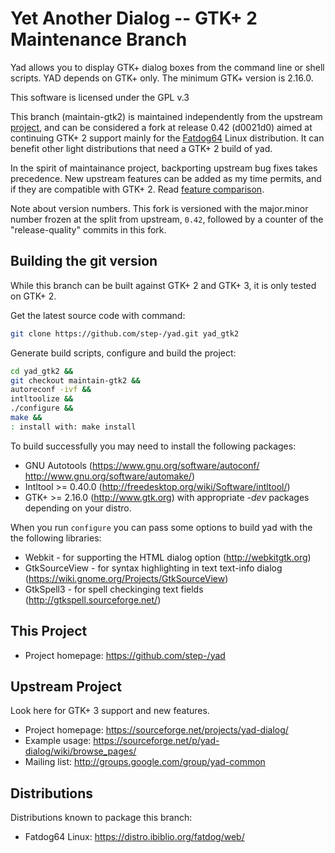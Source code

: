 
Yet Another Dialog -- GTK+ 2 Maintenance Branch
====================

Yad allows you to display GTK+ dialog boxes from the command line or
shell scripts. YAD depends on GTK+ only. The minimum GTK+ version is 2.16.0.

This software is licensed under the GPL v.3

This branch (maintain-gtk2) is maintained independently from the upstream
[project](https://github.com/v1cont/yad), and can be considered a fork at release
0.42 (d0021d0) aimed at continuing GTK+ 2 support mainly for the
[Fatdog64](http://distro.ibiblio.org/fatdog/web/) Linux distribution. It can
benefit other light distributions that need a GTK+ 2 build of yad.

In the spirit of maintainance project, backporting upstream bug fixes takes
precedence.  New upstream features can be added as my time permits, and if they
are compatible with GTK+ 2.  Read [feature comparison](feature-comparison.md).

Note about version numbers.  This fork is versioned with the major.minor number
frozen at the split from upstream, `0.42`, followed by a counter of the
"release-quality" commits in this fork.

Building the git version
----------------------

While this branch can be built against GTK+ 2 and GTK+ 3, it is only tested on GTK+ 2.

Get the latest source code with command:

```sh
git clone https://github.com/step-/yad.git yad_gtk2
```

Generate build scripts, configure and build the project:

```sh
cd yad_gtk2 &&
git checkout maintain-gtk2 &&
autoreconf -ivf &&
intltoolize &&
./configure &&
make &&
: install with: make install
```

To build successfully you may need to install the following packages:
* GNU Autotools (https://www.gnu.org/software/autoconf/ http://www.gnu.org/software/automake/)
* Intltool >= 0.40.0 (http://freedesktop.org/wiki/Software/intltool/)
* GTK+ >= 2.16.0 (http://www.gtk.org)
with appropriate *-dev* packages depending on your distro.

When you run `configure` you can pass some options to build yad with the the following libraries:
* Webkit - for supporting the HTML dialog option (http://webkitgtk.org)
* GtkSourceView - for syntax highlighting in text text-info dialog (https://wiki.gnome.org/Projects/GtkSourceView)
* GtkSpell3 - for spell checkinging text fields (http://gtkspell.sourceforge.net/)

This Project
--------------

* Project homepage: https://github.com/step-/yad

Upstream Project
--------------

Look here for GTK+ 3 support and new features.

* Project homepage: https://sourceforge.net/projects/yad-dialog/
* Example usage: https://sourceforge.net/p/yad-dialog/wiki/browse_pages/
* Mailing list: http://groups.google.com/group/yad-common

Distributions
-----------

Distributions known to package this branch:

* Fatdog64 Linux: https://distro.ibiblio.org/fatdog/web/

